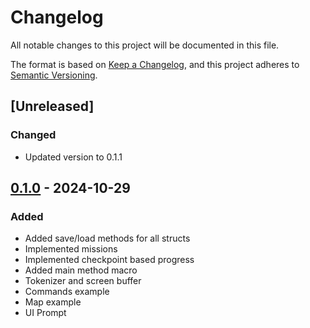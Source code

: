 # Changelog

All notable changes to this project will be documented in this file.

The format is based on [Keep a Changelog](https://keepachangelog.com/en/1.1.0/), and this project adheres to [Semantic Versioning](https://semver.org/spec/v2.0.0.html).


## [Unreleased]

### Changed

- Updated version to 0.1.1


## [0.1.0] - 2024-10-29 

### Added

- Added save/load methods for all structs
- Implemented missions
- Implemented checkpoint based progress
- Added main method macro
- Tokenizer and screen buffer
- Commands example
- Map example
- UI Prompt


[0.1.0]: https://github.com/KDesp73/tbg-engine/releases/tag/v0.1.0

